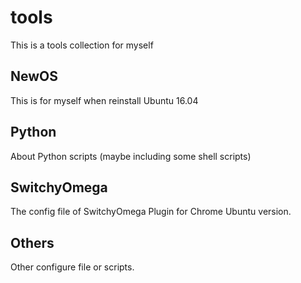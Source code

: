 # tools
This is a tools collection for myself

## NewOS
This is for myself when reinstall Ubuntu 16.04

## Python
About Python scripts (maybe including some shell scripts)

## SwitchyOmega
The config file of SwitchyOmega Plugin for Chrome Ubuntu version.

## Others
Other configure file or scripts.
